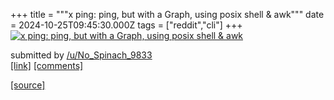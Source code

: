 +++
title = """x ping: ping, but with a Graph, using posix shell & awk"""
date = 2024-10-25T09:45:30.000Z
tags = ["reddit","cli"]
+++
[![x ping: ping, but with a Graph, using posix shell & awk](https://b.thumbs.redditmedia.com/PmIrMnL_gUs2ROiLiQ8cBXHH0eRq0317Oawi0UNvz0A.jpg "x ping: ping, but with a Graph, using posix shell & awk")](https://www.reddit.com/r/commandline/comments/1gbqg46/x_ping_ping_but_with_a_graph_using_posix_shell_awk/)

submitted by [/u/No\_Spinach\_9833](https://www.reddit.com/user/No_Spinach_9833)  
[\[link\]](https://www.reddit.com/gallery/1gbqg46) [\[comments\]](https://www.reddit.com/r/commandline/comments/1gbqg46/x_ping_ping_but_with_a_graph_using_posix_shell_awk/)

[[source]](https://www.reddit.com/r/commandline/comments/1gbqg46/x_ping_ping_but_with_a_graph_using_posix_shell_awk/)

